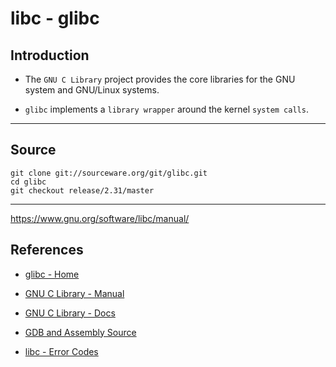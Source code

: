 # libc - glibc

## Introduction

* The `GNU C Library` project provides the core libraries for the GNU system and GNU/Linux systems.

* `glibc` implements a `library wrapper` around the kernel `system calls`.

---

## Source

```
git clone git://sourceware.org/git/glibc.git
cd glibc
git checkout release/2.31/master
```

---
https://www.gnu.org/software/libc/manual/
## References

* [glibc - Home](https://ftp.gnu.org/gnu/glibc/)

* [GNU C Library - Manual](https://www.gnu.org/software/libc/manual/)

* [GNU C Library - Docs](https://www.gnu.org/software/libc/manual/html_mono/libc.html)

* [GDB and Assembly Source](https://askubuntu.com/questions/368152/why-is-gdb-looking-for-assembly-files)

* [libc - Error Codes](https://www.gnu.org/software/libc/manual/html_node/Error-Codes.html)